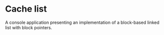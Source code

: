 # Cache list
A console application presenting an implementation of a block-based linked list with block pointers.
